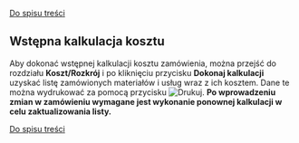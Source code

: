 [Do spisu treści](/service/doc/?cid=stol)
## Wstępna kalkulacja kosztu

Aby dokonać wstępnej kalkulacji kosztu zamówienia, można przejść do rozdziału **Koszt/Rozkrój** i po kliknięciu przycisku **Dokonaj kalkulacji** uzyskać listę zamówionych materiałów i usług wraz z ich kosztem.
Dane te można wydrukować za pomocą przycisku ![Drukuj](/service/doc/img/button-print.png "Drukuj").
**Po wprowadzeniu zmian w zamówieniu wymagane jest wykonanie ponownej kalkulacji w celu zaktualizowania listy.** 

[Do spisu treści](/service/doc/?cid=stol)